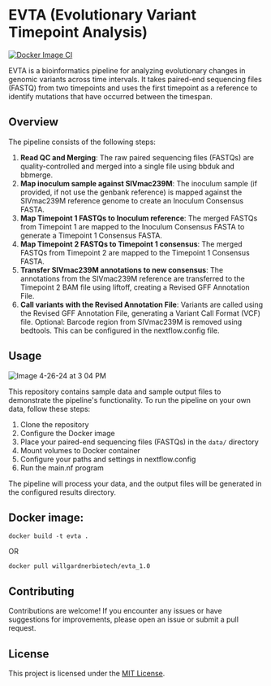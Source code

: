 # EVTA (Evolutionary Variant Timepoint Analysis)

[![Docker Image CI](https://github.com/William-Gardner-Biotech/EVTA/actions/workflows/docker-image.yml/badge.svg)](https://github.com/William-Gardner-Biotech/EVTA/actions/workflows/docker-image.yml)

EVTA is a bioinformatics pipeline for analyzing evolutionary changes in genomic variants across time intervals. It takes paired-end sequencing files (FASTQ) from two timepoints and uses the first timepoint as a reference to identify mutations that have occurred between the timespan.

## Overview

The pipeline consists of the following steps:

1. **Read QC and Merging**: The raw paired sequencing files (FASTQs) are quality-controlled and merged into a single file using bbduk and bbmerge.
2. **Map inoculum sample against SIVmac239M**: The inoculum sample (if provided, if not use the genbank reference) is mapped against the SIVmac239M reference genome to create an Inoculum Consensus FASTA.
3. **Map Timepoint 1 FASTQs to Inoculum reference**: The merged FASTQs from Timepoint 1 are mapped to the Inoculum Consensus FASTA to generate a Timepoint 1 Consensus FASTA.
4. **Map Timepoint 2 FASTQs to Timepoint 1 consensus**: The merged FASTQs from Timepoint 2 are mapped to the Timepoint 1 Consensus FASTA.
5. **Transfer SIVmac239M annotations to new consensus**: The annotations from the SIVmac239M reference are transferred to the Timepoint 2 BAM file using liftoff, creating a Revised GFF Annotation File.
6. **Call variants with the Revised Annotation File**: Variants are called using the Revised GFF Annotation File, generating a Variant Call Format (VCF) file.
Optional: Barcode region from SIVmac239M is removed using bedtools. This can be configured in the nextflow.config file.

## Usage

![Image 4-26-24 at 3 04 PM](https://github.com/William-Gardner-Biotech/EVTA/assets/99355149/f68bde09-d706-404f-abd5-e7132457ff23)


This repository contains sample data and sample output files to demonstrate the pipeline's functionality. To run the pipeline on your own data, follow these steps:

1. Clone the repository
2. Configure the Docker image
3. Place your paired-end sequencing files (FASTQs) in the `data/` directory
4. Mount volumes to Docker container
5. Configure your paths and settings in nextflow.config
6. Run the main.nf program

The pipeline will process your data, and the output files will be generated in the configured results directory.

## Docker image:

  ```docker build -t evta .```

OR

  ```docker pull willgardnerbiotech/evta_1.0```

## Contributing

Contributions are welcome! If you encounter any issues or have suggestions for improvements, please open an issue or submit a pull request.

## License

This project is licensed under the [MIT License](LICENSE).
